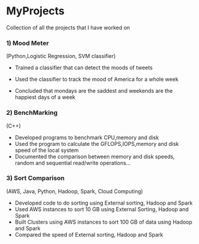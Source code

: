 # MyProjects

Collection of all the projects that I have worked on



### 1) Mood Meter

(Python,Logistic Regression, SVM classifier)
- Trained a classifier that can detect the moods of tweets

- Used the classifier to track the mood of America for a whole week
 
- Concluded that mondays are the saddest and weekends are the happiest days of a week

### 2) BenchMarking
(C++)
- Developed programs to benchmark CPU,memory and disk
- Used the program to calculate the GFLOPS,IOPS,memory and disk speed of the local system
- Documented the comparison between memory and disk speeds, random and sequential read/write operations...

### 3) Sort Comparison
(AWS, Java, Python, Hadoop, Spark, Cloud Computing)
- Developed code to do sorting using External sorting, Hadoop and Spark
- Used AWS instances to sort 10 GB using External Sorting, Hadoop and Spark
- Built Clusters using AWS instances to sort 100 GB of data using Hadoop and Spark
- Compared the speed of External sorting, Hadoop and Spark